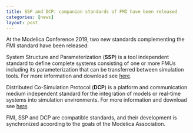 ```yaml
---
title: SSP and DCP: companion standards of FMI have been released
categories: [news]
layout: post
---
```


At the Modelica Conference 2019, two new standards complementing the FMI standard have been released: 

System Structure and Parameterization (**SSP**) is a tool independent standard to define complete systems consisting of one or more FMUs  including its parameterization that can be transferred between simulation tools. 
For more information and download see [here](https://ssp-standard.org/).

Distributed Co-Simulation Protocol (**DCP**) is a platform and communication medium independent standard for the integration of models or real-time systems into simulation environments.
For more information and download see [here](https://dcp-standard.org/).

FMI, SSP and DCP are compatible standards, and their development is synchronized acoording to the goals of the Modelica Association.
